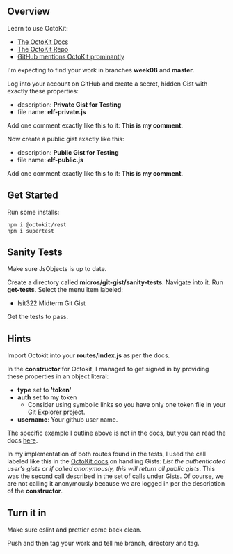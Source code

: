 ## Overview

Learn to use OctoKit:

- [The OctoKit Docs](https://octokit.github.io/rest.js/#usage)
- [The OctoKit Repo](https://github.com/octokit/rest.js)
- [GitHub mentions OctoKit prominantly](https://developer.github.com/v3/libraries/)

I'm expecting to find your work in branches **week08** and **master**.

Log into your account on GitHub and create a secret, hidden Gist with exactly these properties:

- description: **Private Gist for Testing**
- file name: **elf-private.js**

Add one comment exactly like this to it: **This is my comment**.

Now create a public gist exactly like this:

- description: **Public Gist for Testing**
- file name: **elf-public.js**

Add one comment exactly like this to it: **This is my comment**.

## Get Started

Run some installs:

    npm i @octokit/rest
    npm i supertest

## Sanity Tests

Make sure JsObjects is up to date.

Create a directory called **micros/git-gist/sanity-tests**. Navigate into it. Run **get-tests**. Select the menu item labeled:

- Isit322 Midterm Git Gist

Get the tests to pass.

## Hints

Import Octokit into your **routes/index.js** as per the docs.

In the **constructor** for Octokit, I managed to get signed in by providing these properties in an object literal:

- **type** set to **'token'**
- **auth** set to my token
  - Consider using symbolic links so you have only one token file in your Git Explorer project.
- **username**: Your github user name.

The specific example I outline above is not in the docs, but you can read the docs [here](https://octokit.github.io/rest.js/#authentication).

In my implementation of both routes found in the tests, I used the call labeled like this in the [OctoKit docs][octo-gists] on handling Gists: _List the authenticated user's gists or if called anonymously, this will return all public gists_. This was the second call described in the set of calls under Gists. Of course, we are not calling it anonymously because we are logged in per the description of the **constructor**.

## Turn it in

Make sure eslint and prettier come back clean.

Push and then tag your work and tell me branch, directory and tag.

[octo-gists]: https://octokit.github.io/rest.js/#octokit-routes-gists
